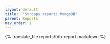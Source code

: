 ```yaml
---
layout: default
title:  "Stroppy report: MongoDB"
parent: Reports
nav_order: 1
---
```


{% translate_file reports/fdb-report.markdown %}
